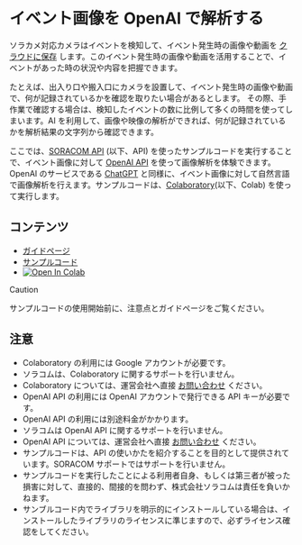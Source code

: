 # イベント画像を OpenAI で解析する

ソラカメ対応カメラはイベントを検知して、イベント発生時の画像や動画を [クラウドに保存](https://users.soracom.io/ja-jp/docs/soracom-cloud-camera-services/check-event/) します。このイベント発生時の画像や動画を活用することで、イベントがあった時の状況や内容を把握できます。

たとえば、出入り口や搬入口にカメラを設置して、イベント発生時の画像や動画で、何が記録されているかを確認を取りたい場合があるとします。
その際、手作業で確認する場合は、検知したイベントの数に比例して多くの時間を使ってしまいます。AI を利用して、画像や映像の解析ができれば、何が記録されているかを解析結果の文字列から確認できます。

ここでは、[SORACOM API](https://users.soracom.io/ja-jp/tools/api/) (以下、API) を使ったサンプルコードを実行することで、イベント画像に対して [OpenAI API](https://platform.openai.com/docs/guides/vision) を使って画像解析を体験できます。OpenAI のサービスである [ChatGPT](https://chat.openai.com/) と同様に、イベント画像に対して自然言語で画像解析を行えます。サンプルコードは、[Colaboratory](https://colab.research.google.com/)(以下、Colab) を使って実行します。

## コンテンツ
-  [ガイドページ](https://users.soracom.io/ja-jp/docs/soracom-cloud-camera-services/api-examples-analyze-event-image-with-openai/)
-  [サンプルコード](https://github.com/soracom-labs/sora-cam-api-examples/tree/main/analyze-event-image-with-openai/)
- [![Open In Colab](https://colab.research.google.com/assets/colab-badge.svg)](https://colab.research.google.com/github/soracom-labs/sora-cam-api-examples/blob/main/analyze-event-image-with-openai/api-examples-analyze-event-image-with-openai.ipynb)

> [!CAUTION]
> サンプルコードの使用開始前に、注意点とガイドページをご覧ください。

## 注意

- Colaboratory の利用には Google アカウントが必要です。
- ソラコムは、Colaboratory に関するサポートを行いません。
-  Colaboratory については、運営会社へ直接 [お問い合わせ](https://research.google.com/colaboratory/faq.html) ください。
-  OpenAI API の利用には OpenAI アカウントで発行できる API キーが必要です。
-  OpenAI API の利用には別途料金がかかります。
-  ソラコムは OpenAI API に関するサポートを行いません。
-  OpenAI API については、運営会社へ直接 [お問い合わせ](https://help.openai.com/en/) ください。
- サンプルコードは、API の使いかたを紹介することを目的として提供されています。SORACOM サポートではサポートを行いません。
- サンプルコードを実行したことによる利用者自身、もしくは第三者が被った損害に対して、直接的、間接的を問わず、株式会社ソラコムは責任を負いかねます。
- サンブルコード内でライブラリを明示的にインストールしている場合は、インストールしたライブラリのライセンスに準じますので、必ずライセンス確認をしてください。

